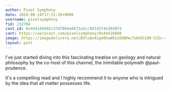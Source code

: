 ```yaml
---
author: Pixel Symphony
date: 2024-08-14T17:21:26+0000
username: pixelsymphony
fid: 232704
cast_id: 0x444166602c37d7884a6672a2cc9d1d374e3030f4
cast: https://warpcast.com/pixelsymphony/0x44416660
image: https://imagedelivery.net/BXluQx4ige9GuW0Ia56BHw/5de651d0-532c-4287-bd97-fdd352f74200/original
layout: post
---
```

I've just started diving into this fascinating treatise on geology and natural philosophy by the co-host of this channel, the inimitable polymath @paul-prudence.  
  
It's a compelling read and I highly recommend it to anyone who is intrigued by the idea that all matter possesses life.  

<img src='https://imagedelivery.net/BXluQx4ige9GuW0Ia56BHw/5de651d0-532c-4287-bd97-fdd352f74200/original' alt='' referrerpolicy='no-referrer'/>
<img src='https://imagedelivery.net/BXluQx4ige9GuW0Ia56BHw/251fdcc7-f9cf-40c6-e9b2-c0d7d0da0600/original' alt='' referrerpolicy='no-referrer'/>